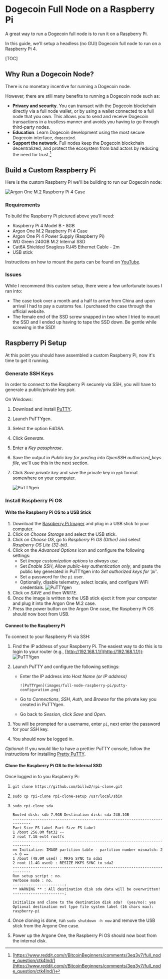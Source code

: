 # Dogecoin Full Node on a Raspberry Pi

A great way to run a Dogecoin full node is to run it on a Raspberry Pi.

In this guide, we'll setup a headless (no GUI) Dogecoin full node to run on a Raspberry Pi 4.

[TOC]

## Why Run a Dogecoin Node?

There is no monetary incentive for running a Dogecoin node.

However, there are still many benefits to running a Dogecoin node such as:

- **Privacy and security**. You can transact with the Dogecoin blockchain directly via a full node wallet, or by using a wallet connected to a full node that you own. This allows you to send and receive Dogecoin transactions in a trustless manner and avoids you having to go through third-party nodes.
- **Education**. Learn Dogecoin development using the most secure Dogecoin interface, `dogecoind`.
- **Support the network**. Full nodes keep the Dogecoin blockchain decentralized, and protect the ecosystem from bad actors by reducing the need for trust.[^full_node_question]

[^full_node_question]: [https://www.reddit.com/r/BitcoinBeginners/comments/3eq3y7/full_node_question/ctk4lnd/](https://www.reddit.com/r/BitcoinBeginners/comments/3eq3y7/full_node_question/ctk4lnd/)

## Build a Custom Raspberry Pi

Here is the custom Raspberry Pi we'll be building to run our Dogecoin node:

![Argon One M.2 Raspberry Pi 4 Case](images/full-node-raspberry-pi/argon40-case.jpg)

### Requirements

To build the Raspberry Pi pictured above you’ll need:

- Raspberry Pi 4 Model B - 8GB
- Argon One M.2 Raspberry Pi 4 Case
- Argon One Pi 4 Power Supply (Raspberry Pi)
- WD Green 240GB M.2 Internal SSD
- Cat6A Shielded Snagless RJ45 Ethernet Cable - 2m
- USB stick

Instructions on how to mount the parts can be found on [YouTube](https://youtu.be/Tgrka088ZFk).

### Issues

While I recommend this custom setup, there were a few unfortunate issues I ran into:

- The case took over a month and a half to arrive from China and upon arrival I had to pay a customs fee. I purchased the case through the official website.
- The female end of the SSD screw snapped in two when I tried to mount the SSD and I ended up having to tape the SSD down. Be gentle while screwing in the SSD!

## Raspberry Pi Setup

At this point you should have assembled a custom Raspberry Pi, now it's time to get it running.

### Generate SSH Keys

In order to connect to the Raspberry Pi securely via SSH, you will have to generate a public/private key pair.

On Windows:

1.  Download and install [PuTTY](https://www.putty.org/).
1.  Launch PuTTYgen.
1.  Select the option _EdDSA_.
1.  Click _Generate_.
1.  Enter a _Key passphrase_.
1.  Save the output in _Public key for pasting into OpenSSH authorized_keys file_, we'll use this in the next section.
1.  Click _Save private key_ and save the private key in `ppk` format somewhere on your computer.

    ![PuTTYgen](images/full-node-raspberry-pi/puttygen.png)

### Install Raspberry Pi OS

#### Write the Raspberry Pi OS to a USB Stick

1.  Download the [Raspberry Pi Imager](https://www.raspberrypi.com/software/) and plug in a USB stick to your computer.
1.  Click on _Choose Storage_ and select the USB stick.
1.  Click on _Choose OS_, go to _Raspberry Pi OS (Other)_ and select _Raspberry OS Lite (32-bit)_.
1.  Click on the _Advanced Options_ icon and configure the following settings:
    - Set _Image customization options_ to _always use_.
    - Set _Enable SSH_, _Allow public-key authentication only_, and paste the public key generated in PuTTYgen into _Set authorized keys for 'pi'_.
    - Set a password for the `pi` user.
    - Optionally, disable telemetry, select locale, and configure WiFi credentials.
      ![PuTTYgen](images/full-node-raspberry-pi/raspberry-pi-imager-options.png)
1.  Click on _SAVE_ and then _WRITE_.
1.  Once the image is written to the USB stick eject it from your computer and plug it into the Argon One M.2 case.
1.  Press the power button on the Argon One case, the Raspberry Pi OS should now boot from USB.

#### Connect to the Raspberry Pi

To connect to your Raspberry Pi via SSH:

1.  Find the IP address of your Raspberry Pi. The easiest way to do this is to login to your router (e.g., [http://192.168.1.1/](http://192.168.1.1/)):
    ![PuTTYgen](images/full-node-raspberry-pi/raspberry-pi-ip-address.png)
1.  Launch PuTTY and configure the following settings:

    - Enter the IP address into _Host Name (or IP address)_

          ![PuTTYgen](images/full-node-raspberry-pi/putty-configuration.png)

    - Go to _Connections_, _SSH_, _Auth_, and _Browse_ for the private key you created in PuTTYgen.
    - Go back to _Session_, click _Save_ and _Open_.

1.  You will be prompted for a username, enter `pi`, next enter the password for your SSH key.
1.  You should now be logged in.

_Optional_: If you would like to have a prettier PuTTY console, follow the instructions for installing [Pretty PuTTY](https://github.com/jacektrocinski/pretty-putty).

#### Clone the Raspberry Pi OS to the Internal SSD

Once logged in to you Raspberry Pi:

1.  `git clone https://github.com/billw2/rpi-clone.git`
1.  `sudo cp rpi-clone rpi-clone-setup /usr/local/sbin`
1.  `sudo rpi-clone sda`

        Booted disk: sdb 7.9GB Destination disk: sda 240.1GB
        ---------------------------------------------------------------------------
        Part Size FS Label Part Size FS Label
        1 /boot 256.0M fat32 --
        2 root 7.1G ext4 rootfs
        ---------------------------------------------------------------------------
        == Initialize: IMAGE partition table - partition number mismatch: 2 -> 0 ==
        1 /boot (48.0M used) : MKFS SYNC to sda1
        2 root (1.4G used) : RESIZE MKFS SYNC to sda2
        ---------------------------------------------------------------------------
        Run setup script : no.
        Verbose mode : no.
        -----------------------:
        ** WARNING ** : All destination disk sda data will be overwritten!
        -----------------------:

        Initialize and clone to the destination disk sda?  (yes/no): yes
        Optional destination ext type file system label (16 chars max): raspberry-pi

1.  Once cloning is done, run `sudo shutdown -h now` and remove the USB stick from the Argone One case.
1.  Power up the Argone One, the Raspberry Pi OS should now boot from the internal disk.
